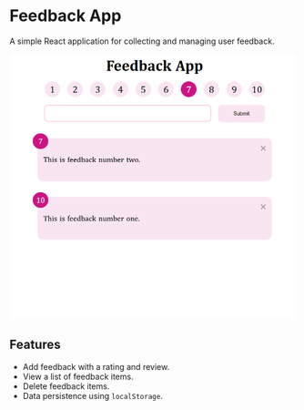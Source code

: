 # Feedback App

A simple React application for collecting and managing user feedback.

![App Screenshot](./src/assets/screen.png "Feedback App Screenshot")

## Features
- Add feedback with a rating and review.
- View a list of feedback items.
- Delete feedback items.
- Data persistence using `localStorage`.
